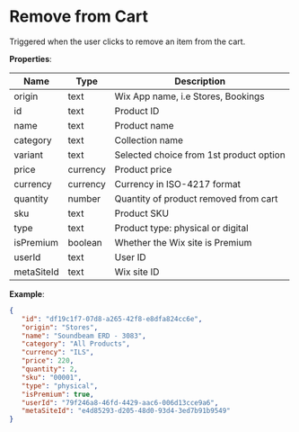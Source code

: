 # Remove from Cart

Triggered when the user clicks to remove an item from the cart.

**Properties**:

|Name|Type|Description|  
|---|---|---|  
|origin|text|Wix App name, i.e Stores, Bookings |
|id|text|Product ID|
|name|text|Product name|
|category|text|Collection name|
|variant|text|Selected choice from 1st product option|
|price|currency|Product price|
|currency|currency|Currency in ISO-4217 format|
|quantity|number|Quantity of product removed from cart|
|sku|text|Product SKU|
|type|text|Product type: physical or digital|
|isPremium|boolean|Whether the Wix site is Premium|
|userId|text|User ID|
|metaSiteId|text|Wix site ID|

**Example**:
```JSON
{
   "id": "df19c1f7-07d8-a265-42f8-e8dfa824cc6e",
   "origin": "Stores",
   "name": "Soundbeam ERD - 3083",
   "category": "All Products",
   "currency": "ILS",
   "price": 220,
   "quantity": 2,
   "sku": "00001",
   "type": "physical",
   "isPremium": true,
   "userId": "79f246a8-46fd-4429-aac6-006d13cce9a6",
   "metaSiteId": "e4d85293-d205-48d0-93d4-3ed7b91b9549"    
}
```
